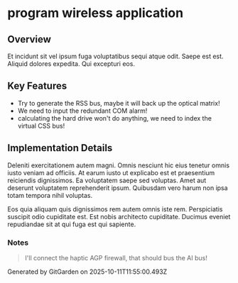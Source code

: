 # program wireless application

## Overview
Et incidunt sit vel ipsum fuga voluptatibus sequi atque odit. Saepe est est. Aliquid dolores expedita. Qui excepturi eos.

## Key Features
- Try to generate the RSS bus, maybe it will back up the optical matrix!
- We need to input the redundant COM alarm!
- calculating the hard drive won't do anything, we need to index the virtual CSS bus!

## Implementation Details
Deleniti exercitationem autem magni. Omnis nesciunt hic eius tenetur omnis iusto veniam ad officiis. At earum iusto ut explicabo est et praesentium reiciendis dignissimos. Ea voluptatem saepe sed voluptas. Amet aut deserunt voluptatem reprehenderit ipsum. Quibusdam vero harum non ipsa totam tempora nihil voluptas.
 Eos quia aliquam quis dignissimos rem autem omnis iste rem. Perspiciatis suscipit odio cupiditate est. Est nobis architecto cupiditate. Ducimus eveniet repudiandae sit at qui fuga est qui sapiente.

### Notes
> I'll connect the haptic AGP firewall, that should bus the AI bus!

Generated by GitGarden on 2025-10-11T11:55:00.493Z